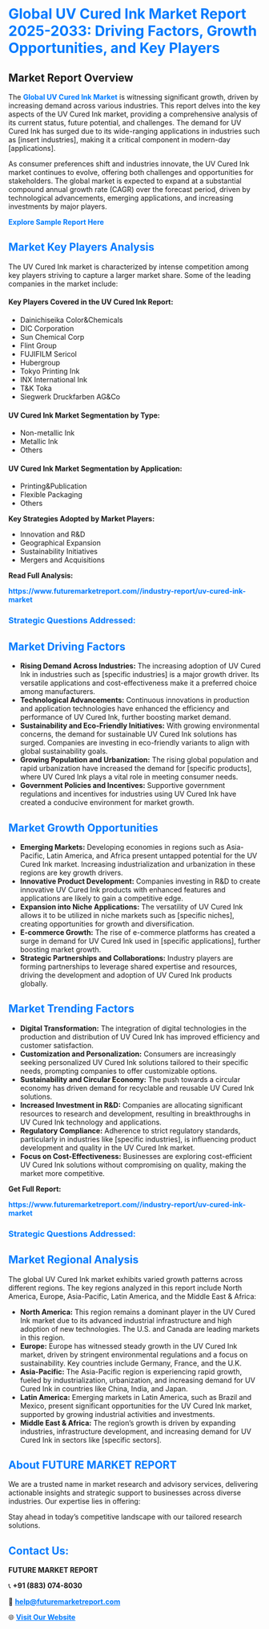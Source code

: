 <h1 style="color: #007BFF;">Global UV Cured Ink Market Report 2025-2033: Driving Factors, Growth Opportunities, and Key Players</h1>

<section id="overview">
<h2>Market Report Overview</h2>
<p>The <a href="https://www.futuremarketreport.com//industry-report/uv-cured-ink-market" style="color: #007BFF; text-decoration: none;"><strong>Global UV Cured Ink Market</strong></a> is witnessing significant growth, driven by increasing demand across various industries. This report delves into the key aspects of the UV Cured Ink market, providing a comprehensive analysis of its current status, future potential, and challenges. The demand for UV Cured Ink has surged due to its wide-ranging applications in industries such as [insert industries], making it a critical component in modern-day [applications].</p>
<p>As consumer preferences shift and industries innovate, the UV Cured Ink market continues to evolve, offering both challenges and opportunities for stakeholders. The global market is expected to expand at a substantial compound annual growth rate (CAGR) over the forecast period, driven by technological advancements, emerging applications, and increasing investments by major players.</p>
</section>

<section id="overview">
<p><a href="https://www.futuremarketreport.com//request-sample/reportId=82913" style="color: #007BFF; text-decoration: none;"><strong>Explore Sample Report Here</strong></a></p>
</section>

<section id="key-players">
<h2 style="color: #007BFF;">Market Key Players Analysis</h2>
<p>The UV Cured Ink market is characterized by intense competition among key players striving to capture a larger market share. Some of the leading companies in the market include:</p>
<h4>Key Players Covered in the UV Cured Ink Report:</h4>
<ul><li>Dainichiseika Color&amp;Chemicals</li><li>DIC Corporation</li><li>Sun Chemical Corp</li><li>Flint Group</li><li>FUJIFILM Sericol</li><li>Hubergroup</li><li>Tokyo Printing Ink</li><li>INX International Ink</li><li>T&amp;K Toka</li><li>Siegwerk Druckfarben AG&amp;Co</li></ul>
<h4>UV Cured Ink Market Segmentation by Type:</h4>
<ul><li>Non-metallic Ink</li><li>Metallic Ink</li><li>Others</li></ul>

<h4>UV Cured Ink Market Segmentation by Application:</h4>
<ul><li>Printing&amp;Publication</li><li>Flexible Packaging</li><li>Others</li></ul>
<p><strong>Key Strategies Adopted by Market Players:</strong></p>
<ul>
<li>Innovation and R&D</li>
<li>Geographical Expansion</li>
<li>Sustainability Initiatives</li>
<li>Mergers and Acquisitions</li>
</ul>
</section>

<section>
<p><strong>Read Full Analysis: </strong></p><a href="https://www.futuremarketreport.com//industry-report/uv-cured-ink-market" style="color: #007BFF; text-decoration: none;"><strong>https://www.futuremarketreport.com//industry-report/uv-cured-ink-market</strong></a>
<h3 style="color: #007BFF;">Strategic Questions Addressed:</h3>
</section>

<section id="driving-factors">
<h2 style="color: #007BFF;">Market Driving Factors</h2>
<ul>
<li><strong>Rising Demand Across Industries:</strong> The increasing adoption of UV Cured Ink in industries such as [specific industries] is a major growth driver. Its versatile applications and cost-effectiveness make it a preferred choice among manufacturers.</li>
<li><strong>Technological Advancements:</strong> Continuous innovations in production and application technologies have enhanced the efficiency and performance of UV Cured Ink, further boosting market demand.</li>
<li><strong>Sustainability and Eco-Friendly Initiatives:</strong> With growing environmental concerns, the demand for sustainable UV Cured Ink solutions has surged. Companies are investing in eco-friendly variants to align with global sustainability goals.</li>
<li><strong>Growing Population and Urbanization:</strong> The rising global population and rapid urbanization have increased the demand for [specific products], where UV Cured Ink plays a vital role in meeting consumer needs.</li>
<li><strong>Government Policies and Incentives:</strong> Supportive government regulations and incentives for industries using UV Cured Ink have created a conducive environment for market growth.</li>
</ul>
</section>

<section id="growth-opportunities">
<h2 style="color: #007BFF;">Market Growth Opportunities</h2>
<ul>
<li><strong>Emerging Markets:</strong> Developing economies in regions such as Asia-Pacific, Latin America, and Africa present untapped potential for the UV Cured Ink market. Increasing industrialization and urbanization in these regions are key growth drivers.</li>
<li><strong>Innovative Product Development:</strong> Companies investing in R&D to create innovative UV Cured Ink products with enhanced features and applications are likely to gain a competitive edge.</li>
<li><strong>Expansion into Niche Applications:</strong> The versatility of UV Cured Ink allows it to be utilized in niche markets such as [specific niches], creating opportunities for growth and diversification.</li>
<li><strong>E-commerce Growth:</strong> The rise of e-commerce platforms has created a surge in demand for UV Cured Ink used in [specific applications], further boosting market growth.</li>
<li><strong>Strategic Partnerships and Collaborations:</strong> Industry players are forming partnerships to leverage shared expertise and resources, driving the development and adoption of UV Cured Ink products globally.</li>
</ul>
</section>

<section id="trending-factors">
<h2 style="color: #007BFF;">Market Trending Factors</h2>
<ul>
<li><strong>Digital Transformation:</strong> The integration of digital technologies in the production and distribution of UV Cured Ink has improved efficiency and customer satisfaction.</li>
<li><strong>Customization and Personalization:</strong> Consumers are increasingly seeking personalized UV Cured Ink solutions tailored to their specific needs, prompting companies to offer customizable options.</li>
<li><strong>Sustainability and Circular Economy:</strong> The push towards a circular economy has driven demand for recyclable and reusable UV Cured Ink solutions.</li>
<li><strong>Increased Investment in R&D:</strong> Companies are allocating significant resources to research and development, resulting in breakthroughs in UV Cured Ink technology and applications.</li>
<li><strong>Regulatory Compliance:</strong> Adherence to strict regulatory standards, particularly in industries like [specific industries], is influencing product development and quality in the UV Cured Ink market.</li>
<li><strong>Focus on Cost-Effectiveness:</strong> Businesses are exploring cost-efficient UV Cured Ink solutions without compromising on quality, making the market more competitive.</li>
</ul>
</section>

<section>
<p><strong>Get Full Report: </strong></p><a href="https://www.futuremarketreport.com//industry-report/uv-cured-ink-market" style="color: #007BFF; text-decoration: none;"><strong>https://www.futuremarketreport.com//industry-report/uv-cured-ink-market</strong></a>
<h3 style="color: #007BFF;">Strategic Questions Addressed:</h3>
</section>


<section id="regional-analysis">
<h2 style="color: #007BFF;">Market Regional Analysis</h2>
<p>The global UV Cured Ink market exhibits varied growth patterns across different regions. The key regions analyzed in this report include North America, Europe, Asia-Pacific, Latin America, and the Middle East & Africa:</p>
<ul>
<li><strong>North America:</strong> This region remains a dominant player in the UV Cured Ink market due to its advanced industrial infrastructure and high adoption of new technologies. The U.S. and Canada are leading markets in this region.</li>
<li><strong>Europe:</strong> Europe has witnessed steady growth in the UV Cured Ink market, driven by stringent environmental regulations and a focus on sustainability. Key countries include Germany, France, and the U.K.</li>
<li><strong>Asia-Pacific:</strong> The Asia-Pacific region is experiencing rapid growth, fueled by industrialization, urbanization, and increasing demand for UV Cured Ink in countries like China, India, and Japan.</li>
<li><strong>Latin America:</strong> Emerging markets in Latin America, such as Brazil and Mexico, present significant opportunities for the UV Cured Ink market, supported by growing industrial activities and investments.</li>
<li><strong>Middle East & Africa:</strong> The region’s growth is driven by expanding industries, infrastructure development, and increasing demand for UV Cured Ink in sectors like [specific sectors].</li>
</ul>
</section>

<footer>
<h2 style="color: #007BFF;">About FUTURE MARKET REPORT</h2>
<p>We are a trusted name in market research and advisory services, delivering actionable insights and strategic support to businesses across diverse industries. Our expertise lies in offering:</p>

<p>Stay ahead in today’s competitive landscape with our tailored research solutions.</p>

<h2 style="color: #007BFF;">Contact Us:</h2>
<p><strong>FUTURE MARKET REPORT</strong></p>
<p>📞 <strong>+91 (883) 074-8030</strong></p>
<p>📧 <strong><a href="mailto:help@futuremarketreport.com" style="color: #007BFF;">help@futuremarketreport.com</a></strong></p>
<p>🌐 <strong><a href="https://www.futuremarketreport.com/" style="color: #007BFF;">Visit Our Website</a></strong></p>
</footer>
